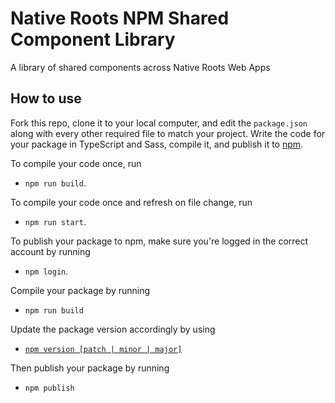 # Native Roots NPM Shared Component Library

A library of shared components across Native Roots Web Apps

## How to use

Fork this repo, clone it to your local computer, and edit the `package.json` along with every other required file to match your project.
Write the code for your package in TypeScript and Sass, compile it, and publish it to [npm](https://npmjs.com).

To compile your code once, run

- `npm run build`.

To compile your code once and refresh on file change, run

- `npm run start`.

To publish your package to npm, make sure you're logged in the correct account by running

- `npm login`.

Compile your package by running

- `npm run build`

Update the package version accordingly by using

- [`npm version [patch | minor | major]`](https://docs.npmjs.com/about-semantic-versioning)

Then publish your package by running

- `npm publish`

